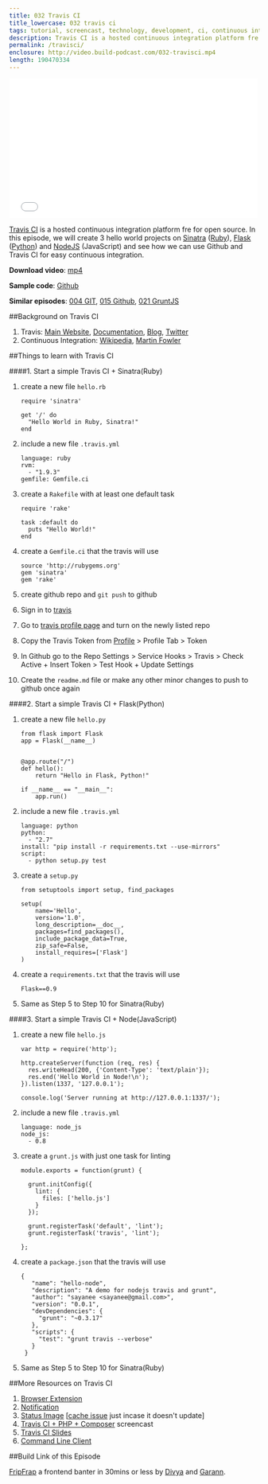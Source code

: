 ```yaml
---
title: 032 Travis CI
title_lowercase: 032 travis ci
tags: tutorial, screencast, technology, development, ci, continuous integration, travis, open source, build
description: Travis CI is a hosted continuous integration platform fre for open source. In this episode, we will create 3 hello world projects on Sinatra (Ruby), Flask (Python) and NodeJS (JavaScript) and see how we can use Github and Travis CI for easy continuous integration.
permalink: /travisci/
enclosure: http://video.build-podcast.com/032-travisci.mp4
length: 190470334
---
```


<div id="video"><iframe src="//player.vimeo.com/video/58713038" width="500" height="281" frameborder="0" webkitallowfullscreen mozallowfullscreen allowfullscreen></iframe></div>

[Travis CI](https://travis-ci.org/) is a hosted continuous integration platform fre for open source. In this episode, we will create 3 hello world projects on [Sinatra](http://www.sinatrarb.com/) ([Ruby](http://www.ruby-lang.org/en/)), [Flask](http://flask.pocoo.org/) ([Python](http://www.python.org/)) and [NodeJS](http://nodejs.org/) (JavaScript) and see how we can use Github and Travis CI for easy continuous integration.

<p><strong>Download video</strong>: <a href="http://video.build-podcast.com/032-travisci.mp4" download="build-podcast-032-travisci.mp4">mp4</a></p>

**Sample code**: [Github](https://github.com/sayanee/build-podcast/tree/master/032-travisci)

**Similar episodes**: [004 GIT](/git), [015 Github](/github), [021 GruntJS](/grunt)

##Background on Travis CI

1. Travis: [Main Website](https://travis-ci.org/), [Documentation](http://about.travis-ci.org/docs/), [Blog](http://about.travis-ci.org/blog/), [Twitter](http://twitter.com/travisci)
2. Continuous Integration: [Wikipedia](http://en.wikipedia.org/wiki/Continuous_integration), [Martin Fowler](http://martinfowler.com/articles/continuousIntegration.html)


##Things to learn with Travis CI

####1. Start a simple Travis CI + Sinatra(Ruby)

1. create a new file `hello.rb`

    ```
    require 'sinatra'

    get '/' do
      "Hello World in Ruby, Sinatra!"
    end
    ```
2. include a new file `.travis.yml`

    ```
    language: ruby
    rvm:
      - "1.9.3"
    gemfile: Gemfile.ci
    ```
3. create a `Rakefile` with at least one default task

    ```
    require 'rake'

    task :default do
      puts "Hello World!"
    end
    ```
4. create a `Gemfile.ci` that the travis will use

   ```
   source 'http://rubygems.org'
   gem 'sinatra'
   gem 'rake'
   ```
5. create github repo and `git push` to github
6. Sign in to [travis](https://travis-ci.org/)
7. Go to [travis profile page](https://travis-ci.org/profile) and turn on the newly listed repo
8. Copy the Travis Token from [Profile](https://travis-ci.org/profile) > Profile Tab > Token
8. In Github go to the Repo Settings > Service Hooks > Travis > Check Active + Insert Token > Test Hook + Update Settings
9. Create the `readme.md` file or make any other minor changes to push to github once again

####2. Start a simple Travis CI + Flask(Python)

1. create a new file `hello.py`

    ```
    from flask import Flask
    app = Flask(__name__)


    @app.route("/")
    def hello():
        return "Hello in Flask, Python!"

    if __name__ == "__main__":
        app.run()

    ```
1. include a new file `.travis.yml`

    ```
    language: python
    python:
      - "2.7"
    install: "pip install -r requirements.txt --use-mirrors"
    script:
      - python setup.py test
    ```
2. create a `setup.py`

    ```
    from setuptools import setup, find_packages

    setup(
        name='Hello',
        version='1.0',
        long_description=__doc__,
        packages=find_packages(),
        include_package_data=True,
        zip_safe=False,
        install_requires=['Flask']
    )
    ```
3. create a `requirements.txt` that the travis will use

   ```
   Flask==0.9
   ```
4. Same as Step 5 to Step 10 for Sinatra(Ruby)

####3. Start a simple Travis CI + Node(JavaScript)

1. create a new file `hello.js`

    ```
    var http = require('http');

    http.createServer(function (req, res) {
      res.writeHead(200, {'Content-Type': 'text/plain'});
      res.end('Hello World in Node!\n');
    }).listen(1337, '127.0.0.1');

    console.log('Server running at http://127.0.0.1:1337/');
    ```
1. include a new file `.travis.yml`

    ```
    language: node_js
    node_js:
      - 0.8

    ```
2. create a `grunt.js` with just one task for linting

    ```
    module.exports = function(grunt) {

      grunt.initConfig({
        lint: {
          files: ['hello.js']
        }
      });

      grunt.registerTask('default', 'lint');
      grunt.registerTask('travis', 'lint');

    };
    ```
3. create a `package.json` that the travis will use

   ```
   {
      "name": "hello-node",
      "description": "A demo for nodejs travis and grunt",
      "author": "sayanee <sayanee@gmail.com>",
      "version": "0.0.1",
      "devDependencies": {
        "grunt": "~0.3.17"
      },
      "scripts": {
        "test": "grunt travis --verbose"
      }
    }
   ```
4. Same as Step 5 to Step 10 for Sinatra(Ruby)


##More Resources on Travis CI


1. [Browser Extension](http://about.travis-ci.org/docs/user/browser-extensions/)
2. [Notification](http://about.travis-ci.org/docs/user/notifications/)
1. [Status Image](http://about.travis-ci.org/docs/user/status-images/) [[cache issue](https://github.com/travis-ci/travis-ci/issues/822) just incase it doesn't update]
2. [Travis CI + PHP + Composer](http://www.youtube.com/watch?v=PQsXHZ6PLY4) screencast
3. [Travis CI Slides](http://www.slideshare.net/zupo/travis-ci-fun-and-easy-ci-for-your-plone-packages)
4. [Command Line Client](http://about.travis-ci.org/blog/2013-01-14-new-client/)

##Build Link of this Episode

[FripFrap](http://fripfrap.io/) a frontend banter in 30mins or less by [Divya](http://twitter.com/divya) and [Garann](https://twitter.com/garannm).
